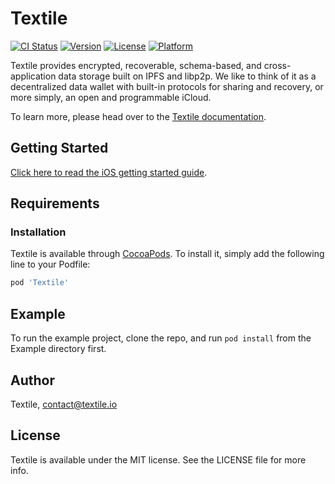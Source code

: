 # Textile

[![CI Status](https://img.shields.io/travis/asutula/Textile.svg?style=flat)](https://travis-ci.org/asutula/Textile)
[![Version](https://img.shields.io/cocoapods/v/Textile.svg?style=flat)](https://cocoapods.org/pods/Textile)
[![License](https://img.shields.io/cocoapods/l/Textile.svg?style=flat)](https://cocoapods.org/pods/Textile)
[![Platform](https://img.shields.io/cocoapods/p/Textile.svg?style=flat)](https://cocoapods.org/pods/Textile)

Textile provides encrypted, recoverable, schema-based, and cross-application data storage built on IPFS and libp2p. We like to think of it as a decentralized data wallet with built-in protocols for sharing and recovery, or more simply, an open and programmable iCloud.

To learn more, please head over to the [Textile documentation](https://docs.textile.io/).

## Getting Started

[Click here to read the iOS getting started guide](https://docs.textile.io/develop/clients/ios/).

## Requirements

### Installation

Textile is available through [CocoaPods](https://cocoapods.org). To install
it, simply add the following line to your Podfile:

```ruby
pod 'Textile'
```

## Example

To run the example project, clone the repo, and run `pod install` from the Example directory first.

## Author

Textile, contact@textile.io

## License

Textile is available under the MIT license. See the LICENSE file for more info.
